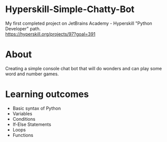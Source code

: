 # Hyperskill-Simple-Chatty-Bot
My first completed project on JetBrains Academy - Hyperskill "Python Developer" path.   
https://hyperskill.org/projects/97?goal=391
# About
Creating a simple console chat bot that will do wonders and can play some word and number games.
# Learning outcomes
- Basic syntax of Python
- Variables
- Conditions
- If-Else Statements
- Loops
- Functions
